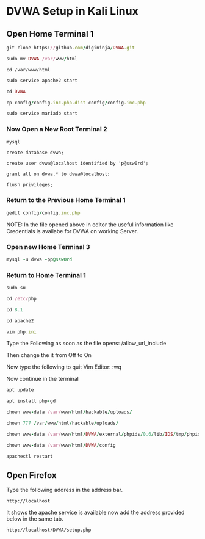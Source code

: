 # DVWA Setup in Kali Linux

## Open Home Terminal 1

```ruby
git clone https://github.com/digininja/DVWA.git
```

```ruby
sudo mv DVWA /var/www/html
```

```rubyruby
cd /var/www/html
```

```ruby
sudo service apache2 start
```

```ruby
cd DVWA
```

```ruby
cp config/config.inc.php.dist config/config.inc.php
```

```ruby
sudo service mariadb start
```

### Now Open a New Root Terminal 2

```ruby
mysql
```

```
create database dvwa;
```

```
create user dvwa@localhost identified by 'p@ssw0rd';
```

```
grant all on dvwa.* to dvwa@localhost;
```

```
flush privileges;
```

### Return to the Previous Home Terminal 1

```ruby
gedit config/config.inc.php
```

NOTE: In the file opened above in editor the useful information like Credentials is availabe for DVWA on working Server.

### Open new Home Terminal 3

```ruby
mysql -u dvwa -pp@ssw0rd
```

### Return to Home Terminal 1

```ruby
sudo su
```

```ruby
cd /etc/php
```

```ruby
cd 8.1
```

```ruby
cd apache2
```

```ruby
vim php.ini
```

Type the Following as soon as the file opens: /allow_url_include

Then change the it from Off to On

Now type the following to quit Vim Editor: :wq

Now continue in the terminal

```ruby
apt update
```

```ruby
apt install php-gd
```

```ruby
chown www-data /var/www/html/hackable/uploads/
```

```ruby
chown 777 /var/www/html/hackable/uploads/
```

```ruby
chown www-data /var/www/html/DVWA/external/phpids/0.6/lib/IDS/tmp/phpids_log.txt
```

```ruby
chown www-data /var/www/html/DVWA/config
```

```ruby
apachectl restart
```

## Open Firefox

Type the following address in the address bar.

```
http://localhost
```

It shows the apache service is available now add the address provided below in the same tab.

```
http://localhost/DVWA/setup.php
```
